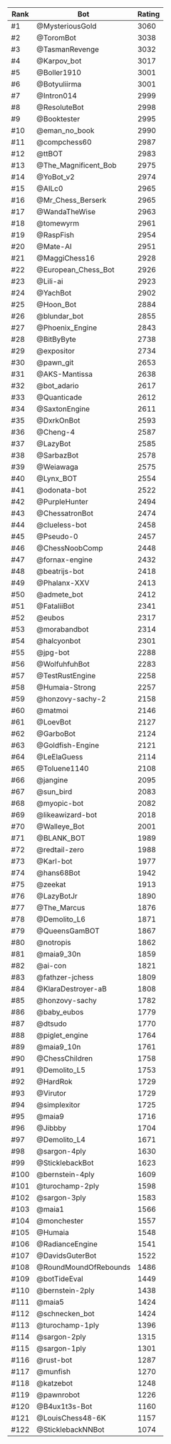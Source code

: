 Rank|Bot|Rating
---|---|---
#1|@MysteriousGold|3060
#2|@ToromBot|3038
#3|@TasmanRevenge|3032
#4|@Karpov_bot|3017
#5|@Boller1910|3001
#6|@Botyuliirma|3001
#7|@Intron014|2999
#8|@ResoluteBot|2998
#9|@Booktester|2995
#10|@eman_no_book|2990
#11|@compchess60|2987
#12|@ttBOT|2983
#13|@The_Magnificent_Bob|2975
#14|@YoBot_v2|2974
#15|@AILc0|2965
#16|@Mr_Chess_Berserk|2965
#17|@WandaTheWise|2963
#18|@tomewyrm|2961
#19|@RaspFish|2954
#20|@Mate-AI|2951
#21|@MaggiChess16|2928
#22|@European_Chess_Bot|2926
#23|@Lili-ai|2923
#24|@YachBot|2902
#25|@Hoon_Bot|2884
#26|@blundar_bot|2855
#27|@Phoenix_Engine|2843
#28|@BitByByte|2738
#29|@expositor|2734
#30|@pawn_git|2653
#31|@AKS-Mantissa|2638
#32|@bot_adario|2617
#33|@Quanticade|2612
#34|@SaxtonEngine|2611
#35|@DxrkOnBot|2593
#36|@Cheng-4|2587
#37|@LazyBot|2585
#38|@SarbazBot|2578
#39|@Weiawaga|2575
#40|@Lynx_BOT|2554
#41|@odonata-bot|2522
#42|@PurpleHunter|2494
#43|@ChessatronBot|2474
#44|@clueless-bot|2458
#45|@Pseudo-0|2457
#46|@ChessNoobComp|2448
#47|@fornax-engine|2432
#48|@beatrijs-bot|2418
#49|@Phalanx-XXV|2413
#50|@admete_bot|2412
#51|@FataliiBot|2341
#52|@eubos|2317
#53|@morabandbot|2314
#54|@halcyonbot|2301
#55|@jpg-bot|2288
#56|@WolfuhfuhBot|2283
#57|@TestRustEngine|2258
#58|@Humaia-Strong|2257
#59|@honzovy-sachy-2|2158
#60|@matmoi|2146
#61|@LoevBot|2127
#62|@GarboBot|2124
#63|@Goldfish-Engine|2121
#64|@LeElaGuess|2114
#65|@Toluene1140|2108
#66|@jangine|2095
#67|@sun_bird|2083
#68|@myopic-bot|2082
#69|@likeawizard-bot|2018
#70|@Walleye_Bot|2001
#71|@BLANK_BOT|1989
#72|@redtail-zero|1988
#73|@Karl-bot|1977
#74|@hans68Bot|1942
#75|@zeekat|1913
#76|@LazyBotJr|1890
#77|@The_Marcus|1876
#78|@Demolito_L6|1871
#79|@QueensGamBOT|1867
#80|@notropis|1862
#81|@maia9_30n|1859
#82|@ai-con|1821
#83|@fathzer-jchess|1809
#84|@KlaraDestroyer-aB|1808
#85|@honzovy-sachy|1782
#86|@baby_eubos|1779
#87|@dtsudo|1770
#88|@piglet_engine|1764
#89|@maia9_10n|1761
#90|@ChessChildren|1758
#91|@Demolito_L5|1753
#92|@HardRok|1729
#93|@Virutor|1729
#94|@simplexitor|1725
#95|@maia9|1716
#96|@Jibbby|1704
#97|@Demolito_L4|1671
#98|@sargon-4ply|1630
#99|@SticklebackBot|1623
#100|@bernstein-4ply|1609
#101|@turochamp-2ply|1598
#102|@sargon-3ply|1583
#103|@maia1|1566
#104|@monchester|1557
#105|@Humaia|1548
#106|@RadianceEngine|1541
#107|@DavidsGuterBot|1522
#108|@RoundMoundOfRebounds|1486
#109|@botTideEval|1449
#110|@bernstein-2ply|1438
#111|@maia5|1424
#112|@schnecken_bot|1424
#113|@turochamp-1ply|1396
#114|@sargon-2ply|1315
#115|@sargon-1ply|1301
#116|@rust-bot|1287
#117|@munfish|1270
#118|@katzebot|1248
#119|@pawnrobot|1226
#120|@B4ux1t3s-Bot|1160
#121|@LouisChess48-6K|1157
#122|@SticklebackNNBot|1074
